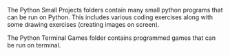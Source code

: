 The Python Small Projects folders contain many small python programs that can be run on Python. This includes various coding exercises along with some drawing
exercises (creating images on screen).

The Python Terminal Games folder contains programmed games that can be run on terminal. 

